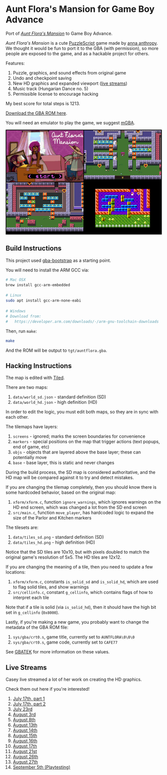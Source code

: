 Aunt Flora's Mansion for Game Boy Advance
=========================================

Port of [_Aunt Flora's Mansion_](https://w.itch.io/aunt-floras-mansion) to Game Boy Advance.

_Aunt Flora's Mansion_ is a cute [PuzzleScript](https://www.puzzlescript.net/) game made by
[anna anthropy](https://w.itch.io/).  We thought it would be fun to port it to the GBA (with
permission), so more people are exposed to the game, and as a hackable project for others.

Features:

1. Puzzle, graphics, and sound effects from original game
2. Undo and checkpoint saving
3. New HD graphics and expanded viewport ([live streams](#live-streams))
4. Music track (Hungarian Dance no. 5)
5. Permissible license to encourage hacking

My best score for total steps is 1213.

[Download the GBA ROM here](https://github.com/velipso/auntflora/releases/download/v0.8/auntflora.gba).

You will need an emulator to play the game, we suggest [mGBA](https://mgba.io).

![Screenshot](screenshot.png)

Build Instructions
------------------

This project used [gba-bootstrap](https://github.com/AntonioND/gba-bootstrap) as a starting point.

You will need to install the ARM GCC via:

```bash
# Mac OSX
brew install gcc-arm-embedded

# Linux
sudo apt install gcc-arm-none-eabi

# Windows
# Download from:
#   https://developer.arm.com/downloads/-/arm-gnu-toolchain-downloads
```

Then, run `make`:

```bash
make
```

And the ROM will be output to `tgt/auntflora.gba`.

Hacking Instructions
--------------------

The map is edited with [Tiled](https://www.mapeditor.org/).

There are two maps:

1. `data/world_sd.json` - standard definition (SD)
2. `data/world_hd.json` - high definition (HD)

In order to edit the logic, you must edit both maps, so they are in sync with each other.

The tilemaps have layers:

1. `screens` - ignored; marks the screen boundaries for convenience
2. `markers` - special positions on the map that trigger actions (text popups, end of game, etc)
3. `objs` - objects that are layered above the base layer; these can potentially move
4. `base` - base layer, this is static and never changes

During the build process, the SD map is considered authoritative, and the HD map will be compared
against it to try and detect mistakes.

If you are changing the tilemap completely, then you should know there is some hardcoded behavior,
based on the original map:

1. `xform/xform.c`, function `ignore_warnings`, which ignores warnings on the HD end screen, which
   was changed a lot from the SD end screen
2. `src/main.c`, function `move_player`, has hardcoded logic to expand the size of the Parlor and
   Kitchen markers

The tilesets are:

1. `data/tiles_sd.png` - standard definition (SD)
2. `data/tiles_hd.png` - high definition (HD)

Notice that the SD tiles are 10x10, but with pixels doubled to match the original game's resolution
of 5x5.  The HD tiles are 12x12.

If you are changing the meaning of a tile, then you need to update a few locations:

1. `xform/xform.c`, constants `is_solid_sd` and `is_solid_hd`, which are used to flag solid tiles,
   and show warnings
2. `src/cellinfo.c`, constant `g_cellinfo`, which contains flags of how to interpret each tile

Note that if a tile is solid (via `is_solid_hd`), then it should have the high bit set in
`g_cellinfo` (`0x8000`).

Lastly, if you're making a new game, you probably want to change the metadata of the GBA ROM file:

1. `sys/gba/crt0.s`, game title, currently set to `AUNTFLORA\0\0\0`
2. `sys/gba/crt0.s`, game code, currently set to `CAFE77`

See [GBATEK](https://problemkaputt.de/gbatek.htm#gbacartridgeheader) for more information on these
values.

Live Streams
------------

Casey live streamed a lot of her work on creating the HD graphics.

Check them out here if you're interested!

1. [July 17th, part 1](https://www.youtube.com/watch?v=YMduDJUNBhI)
2. [July 17th, part 2](https://www.youtube.com/watch?v=qXaF5CrgByA)
3. [July 23rd](https://www.youtube.com/watch?v=wpXrMJAXAyM)
4. [August 3rd](https://www.youtube.com/watch?v=1A8RpR8TZfU)
5. [August 8th](https://www.youtube.com/watch?v=fO7ELxsozJc)
6. [August 13th](https://www.youtube.com/watch?v=k1MrsxKpDMg)
7. [August 14th](https://www.youtube.com/watch?v=L8-2Kixe1IY)
8. [August 15th](https://www.youtube.com/watch?v=apSsQVW3GpM)
9. [August 16th](https://www.youtube.com/watch?v=DjD4yjVYO1o)
10. [August 17th](https://www.youtube.com/watch?v=slslhKXCb1M)
11. [August 21st](https://www.youtube.com/watch?v=4qEIh4_bAYQ)
12. [August 26th](https://www.youtube.com/watch?v=A5e8Qrx_RWo)
13. [August 27th](https://www.youtube.com/watch?v=Ra9rOuirM-8)
14. [September 5th (Playtesting)](https://www.youtube.com/watch?v=qFzp9FdjR8U)
